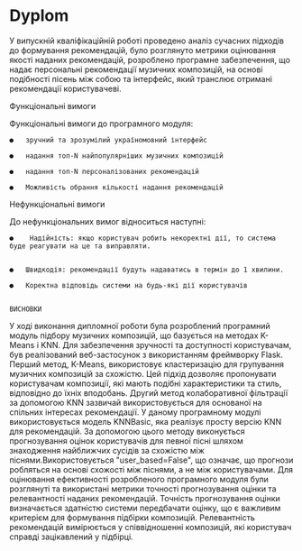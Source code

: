 # Dyplom

У випускній кваліфікаційній роботі проведено аналіз сучасних підходів до формування рекомендацій, було розглянуто метрики оцінювання 
якості наданих рекомендацій, розроблено програмне забезпечення, що надає персональні
рекомендації музичних композицій, на основі подібності пісень між собою та інтерфейс, який транслює отримані рекомендації користувачеві. 


Функціональні вимоги

  Функціональні вимоги до програмного модуля:
  
    ●	зручний та зрозумілий україномовний інтерфейс
    
    ●	надання топ-N найпопулярніших музичних композицій
    
    ●	надання топ-N персоналізованих рекомендацій
    
    ●	Можливість обрання кількості надання рекомендацій 
    
Нефункціональні вимоги

  До нефункціональних вимог відноситься наступні:
  
    ●	 Надійність: якщо користувач робить некоректні дії, то система буде реагувати на це та виправляти.


    ●	Швидкодія: рекомендації будуть надаватись в термін до 1 хвилини.
    
    ●	Коректна відповідь системи на будь-які дії користувачів
  

    ВИСНОВКИ

У ході виконання дипломної роботи була розроблений програмний модуль підбору музичних композицій, що базується на методах K-Means і KNN.
Для забезпечення зручності та доступності користувачам, був реалізований веб-застосунок з використанням фреймворку Flask.
Перший метод, K-Means, використовує кластеризацію для групування музичних композицій за схожістю. Цей підхід дозволяє пропонувати користувачам композиції, 
які мають подібні характеристики та стиль, відповідно до їхніх вподобань.
Другий метод колаборативної фільтрації за допомогою KNN зазвичай використовується для основаної на спільних інтересах рекомендації. 
У даному програмному модулі використовується модель KNNBasic, яка реалізує просту версію KNN для рекомендацій. За допомогою цього методу виконується
прогнозування оцінок користувачів для певної пісні шляхом знаходження найближчих сусідів за схожістю між піснями.Використовується "user_based=False", 
що означає, що прогнози робляться на основі схожості між піснями, а не між користувачами.
Для оцінювання ефективності розробленого програмного модуля були розглянуті та використані метрики точності прогнозування
оцінки та релевантності наданих рекомендацій. Точність прогнозування оцінки визначається здатністю системи передбачати оцінку, 
що є важливим критерієм для формування підбірки композицій. Релевантність рекомендацій вимірюється у співвідношенні композицій, які користувач справді зацікавлений у підбірці.

